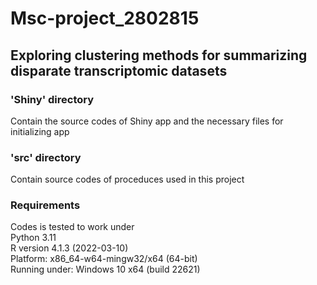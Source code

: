 # Msc-project_2802815
## Exploring clustering methods for summarizing disparate transcriptomic datasets
### 'Shiny' directory
Contain the source codes of Shiny app and the necessary files for initializing app 

### 'src' directory
Contain source codes of proceduces used in this project

### Requirements
Codes is tested to work under\
Python 3.11\
R version 4.1.3 (2022-03-10)\
Platform: x86_64-w64-mingw32/x64 (64-bit)\
Running under: Windows 10 x64 (build 22621)

